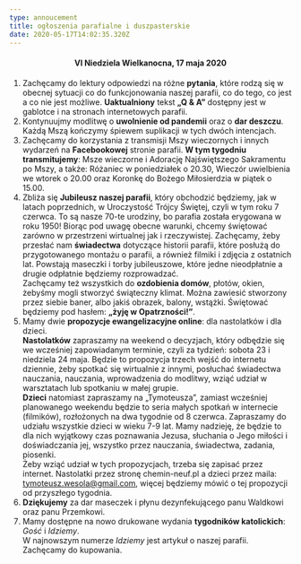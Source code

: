 ```yaml
---
type: annoucement
title: ogłoszenia parafialne i duszpasterskie
date: 2020-05-17T14:02:35.320Z
---
```


<h4 style="text-align:center;">VI Niedziela Wielkanocna, 17 maja 2020</h4>

1. Zachęcamy do lektury odpowiedzi na różne **pytania**, które rodzą się w obecnej sytuacji co do funkcjonowania naszej parafii, co do tego, co jest a co nie jest możliwe. **Uaktualniony** tekst **„Q & A”** dostępny jest w gablotce i na stronach internetowych parafii.
2. Kontynuujmy modlitwę o **uwolnienie od pandemii** oraz o **dar deszczu**. Każdą Mszą kończymy śpiewem suplikacji w tych dwóch intencjach.
3. Zachęcamy do korzystania z transmisji Mszy wieczornych i innych wydarzeń na **Facebookowej** stronie parafii. **W tym tygodniu transmitujemy**: Msze wieczorne i Adorację Najświętszego Sakramentu po Mszy, a także: Różaniec w poniedziałek o 20.30, Wieczór uwielbienia we wtorek o 20.00 oraz Koronkę do Bożego Miłosierdzia w piątek o 15.00.
4. Zbliża się **Jubileusz naszej parafii**, który obchodzić będziemy, jak w latach poprzednich, w Uroczystość Trójcy Świętej, czyli w tym roku 7 czerwca. To są nasze 70-te urodziny, bo parafia została erygowana w roku 1950! Biorąc pod uwagę obecne warunki, chcemy świętować zarówno w przestrzeni wirtualnej jak i rzeczywistej. Zachęcamy, żeby przesłać nam **świadectwa** dotyczące historii parafii, które posłużą do przygotowanego montażu o parafii, a również filmiki i zdjęcia z ostatnich lat. Powstają maseczki i torby jubileuszowe, które jedne nieodpłatnie a drugie odpłatnie będziemy rozprowadzać.\
   Zachęcamy też wszystkich do **ozdobienia domów**, płotów, okien, żebyśmy mogli stworzyć świąteczny klimat. Można zawiesić stworzony przez siebie baner, albo jakiś obrazek, balony, wstążki. Świętować będziemy pod hasłem: **„żyję w Opatrzności!”**.
5. Mamy dwie **propozycje ewangelizacyjne online**: dla nastolatków i dla dzieci.\
   **Nastolatków** zapraszamy na weekend o decyzjach, który odbędzie się we wcześniej zapowiadanym terminie, czyli za tydzień: sobota 23 i niedziela 24 maja. Będzie to propozycja trzech wejść do internetu dziennie, żeby spotkać się wirtualnie z innymi, posłuchać świadectwa nauczania, nauczania, wprowadzenia do modlitwy, wziąć udział w warsztatach lub spotkaniu w małej grupie.\
   **Dzieci** natomiast zapraszamy na „Tymoteusza”, zamiast wcześniej planowanego weekendu będzie to seria małych spotkań w internecie (filmików), rozłożonych na dwa tygodnie od 8 czerwca. Zapraszamy do udziału wszystkie dzieci w wieku 7-9 lat. Mamy nadzieję, że będzie to dla nich wyjątkowy czas poznawania Jezusa, słuchania o Jego miłości i doświadczania jej, wszystko przez nauczania, świadectwa, zadania, piosenki.\
   Żeby wziąć udział w tych propozycjach, trzeba się zapisać przez internet. Nastolatki przez stronę chemin-neuf.pl a dzieci przez maila: [tymoteusz.wesola@gmail.com](mailto:tymoteusz.wesola@gmail.com), więcej będziemy mówić o tej propozycji od przyszłego tygodnia.
6. **Dziękujemy** za dar maseczek i płynu dezynfekującego panu Waldkowi oraz panu Przemkowi.
7. Mamy dostępne na nowo drukowane wydania **tygodników katolickich**: _Gość_ i _Idziemy_.\
   W najnowszym numerze _Idziemy_ jest artykuł o naszej parafii. Zachęcamy do kupowania.
